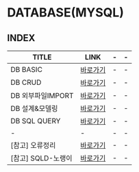 # DATABASE(MYSQL)

INDEX
---

|TITLE|LINK|-|-|
|-|-|-|-|
|DB BASIC|[바로가기](01.md)|-|-|
|DB CRUD|[바로가기](02.md)|-|-|
|DB 외부파일IMPORT|[바로가기](03.md)|-|-|
|DB 설계&모델링|[바로가기](04.md)|-|-|
|DB SQL QUERY|[바로가기](05.md)|-|-|
|-|-|-|-|
|[참고] 오류정리|[바로가기](errorDB.md)|-|-|
|[참고] SQLD-노랭이|[바로가기](https://www.youtube.com/watch?v=3xjikMSPtbU&list=PL_hDrax6_odulENm_BrLTbbzLQCWYYf__)|-|-|

